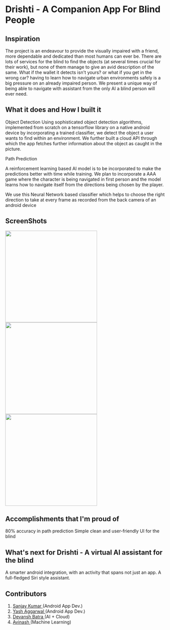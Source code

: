 # Drishti - A Companion App For Blind People

## Inspiration
The project is an endeavour to provide the visually impaired with a friend, more dependable and dedicated than most humans can ever be. 
There are lots of services for the blind to find the objects (at several times crucial for their work), but none of them manage to give an avid description of the same. What if the wallet it detects isn't yours? or what if you get in the wrong car?
having to learn how to navigate urban environments safely is a big pressure on an already impaired person. We present a unique way of being able to navigate with assistant from the only AI a blind person will ever need.

## What it does and How I built it
Object Detection
Using sophisticated object detection algorithms, implemented from scratch on a tensorflow library on a native android device by incorporating a trained classifier, we detect the object a user wants to find within an environment. We further built a cloud API through which the app fetches further information about the object as caught in the picture. 

Path Prediction

A reinforcement learning based AI model is to be incorporated to make the predictions better with time while training. We plan to incorporate a AAA game where the character is being navigated in first person and the model learns how to navigate itself from the directions being chosen by the player.

We use this Neural Network based classifier which helps to choose the right direction to take at every frame as recorded from the back camera of an android device 

## ScreenShots

<img src="https://user-images.githubusercontent.com/35829879/46232671-8ab93a00-c38d-11e8-9070-1184c6042e86.jpeg" width="290"> <img src="https://user-images.githubusercontent.com/35829879/46232691-99075600-c38d-11e8-834b-1003ec615b77.jpeg" width="290"> <img src="https://user-images.githubusercontent.com/35829879/46232704-9f95cd80-c38d-11e8-968b-9d975e120318.jpeg" width="290"> 

## Accomplishments that I'm proud of
80% accuracy in path prediction
Simple clean and user-friendly UI for the blind

## What's next for Drishti - A virtual AI assistant for the blind
A smarter android integration, with an activity that spans not just an app. A full-fledged Siri style assistant.

## Contributors
1. <a href="https://github.com/sanjay-kd">Sanjay Kumar </a> (Android App Dev.)
2. <a href="">Yash Aggarwal </a> (Android App Dev.)
3. <a href="https://github.com/devanshbatra04">Devansh Batra </a> (AI + Cloud)
4. <a href="https://github.com/avinsit123">Avinash </a> (Machine Learning)
